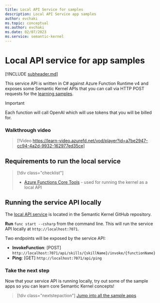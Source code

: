 ```yaml
---
title: Local API Service for samples
description: Local API Service app samples
author: evchaki
ms.topic: conceptual
ms.author: evchaki
ms.date: 02/07/2023
ms.service: semantic-kernel
---
```

# Local API service for app samples

[!INCLUDE [subheader.md](../includes/pat_large.md)]

This service API is written in C# against Azure Function Runtime v4 and exposes some Semantic Kernel APIs that you can call via HTTP POST requests for the [learning samples](/semantic-kernel/samples).

> [!IMPORTANT]
> Each function will call OpenAI which will use tokens that you will be billed for. 

### Walkthrough video

>[!Video https://learn-video.azurefd.net/vod/player?id=a7be2947-cc94-4a2d-9932-162977ed35ce]

## Requirements to run the local service

> [!div class="checklist"]
> * [Azure Functions Core Tools](/azure/azure-functions/functions-run-local) - used for running the kernel as a local API

## Running the service API locally

The [local API service](https://github.com/microsoft/semantic-kernel/tree/main/samples/dotnet/KernelHttpServer) is located in the Semantic Kernel GitHub repository.

**Run** `func start --csharp` from the command line. This will run the service API locally at `http://localhost:7071`.

Two endpoints will be exposed by the service API:

-   **InvokeFunction**: [POST] `http://localhost:7071/api/skills/{skillName}/invoke/{functionName}`
-   **Ping**: [GET] `http://localhost:7071/api/ping`

### Take the next step

Now that your service API is running locally, try out some of the sample apps so you can learn core Semantic Kernel concepts!  

> [!div class="nextstepaction"]
> [Jump into all the sample apps](/semantic-kernel/samples)
